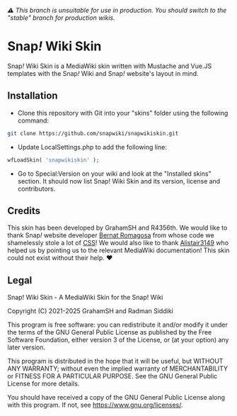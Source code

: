 _:warning: This branch is unsuitable for use in production. You should switch to the "stable" branch for production wikis._

# Snap<i>!</i> Wiki Skin

Snap<i>!</i> Wiki Skin is a MediaWiki skin written with Mustache and Vue.JS templates with the Snap<i>!</i> Wiki and Snap<i>!</i> website's layout in mind.

## Installation

- Clone this repository with Git into your "skins" folder using the following command:

```Bash
git clone https://github.com/snapwiki/snapwikiskin.git
```

- Update LocalSettings.php to add the following line:

```PHP
wfLoadSkin( 'snapwikiskin' );
```

- Go to Special:Version on your wiki and look at the "Installed skins" section. It should now list Snap! Wiki Skin and its version, license and contributors.

## Credits

This skin has been developed by GrahamSH and R4356th. We would like to thank Snap<i>!</i> website developer <a href="https://github.com/bromagosa">Bernat Romagosa</a> from whose code we shamelessly stole a lot of <a href="https://github.com/snap-cloud/SnapSite/tree/master/static/style">CSS</a>! We would also like to thank <a href="https://github.com/alistair3149">Alistair3149</a> who helped us by pointing us to the relevant MediaWiki documentation! This skin could not exist without their help. :heart:

## Legal

Snap! Wiki Skin - A MediaWiki Skin for the Snap! Wiki

Copyright (C) 2021-2025 GrahamSH and Radman Siddiki

This program is free software: you can redistribute it and/or modify it under the terms of the GNU General Public License as published by the Free Software Foundation, either version 3 of the License, or (at your option) any later version.

This program is distributed in the hope that it will be useful, but WITHOUT ANY WARRANTY; without even the implied warranty of MERCHANTABILITY or FITNESS FOR A PARTICULAR PURPOSE. See the GNU General Public License for more details.

You should have received a copy of the GNU General Public License along with this program. If not, see https://www.gnu.org/licenses/.
